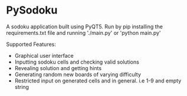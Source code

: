 # PySodoku

A sodoku application built using PyQT5.
Run by pip installing the requirements.txt file
and running './main.py' or 'python main.py'

Supported Features:
- Graphical user interface
- Inputting sodoku cells and checking valid solutions
- Revealing solution and getting hints
- Generating random new boards of varying difficulty
- Restricted input on generated cells and in general. i.e 1-9 and empty string